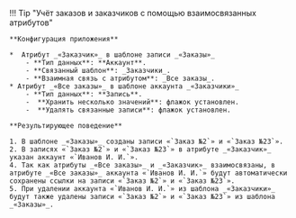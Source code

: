 <a id='interlinking_example'></a>
!!! Tip "Учёт заказов и заказчиков с помощью взаимосвязанных атрибутов"

    **Конфигурация приложения**

    *  Атрибут _«Заказчик»_ в шаблоне записи _«Заказы»_
        - **Тип данных**: **Аккаунт**.
        - **Связанный шаблон**: _Заказчики_.
        - **Взаимная связь с атрибутом**: _Все заказы_.
    * Атрибут _«Все заказы»_ в шаблоне аккаунта _«Заказчики»_
        - **Тип данных**: **Запись**.
        -  **Хранить несколько значений**: флажок установлен.
        -  **Удалять связанные записи**: флажок установлен.
    
    **Результирующее поведение**

    1. В шаблоне _«Заказы»_ созданы записи «`Заказ №2`» и «`Заказ №23`».
    2. В записях «`Заказ №2`» и «`Заказ №23`» в атрибуте _«Заказчик»_ указан аккаунт «`Иванов И. И.`».
    4. Так как атрибуты _«Все заказы»_ и _«Заказчик»_ взаимосвязаны, в атрибуте _«Все заказы»_ аккаунта «`Иванов И. И.`» будут автоматически сохранены ссылки на записи «`Заказ №2`» и «`Заказ №23`».
    5. При удалении аккаунта «`Иванов И. И.`» из шаблона _«Заказчики»_ будут также удалены записи «`Заказ №2`» и «`Заказ №23`» из шаблона _«Заказы»_.
